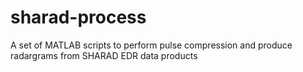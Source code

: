 # sharad-process
A set of MATLAB scripts to perform pulse compression and produce radargrams from SHARAD EDR data products
